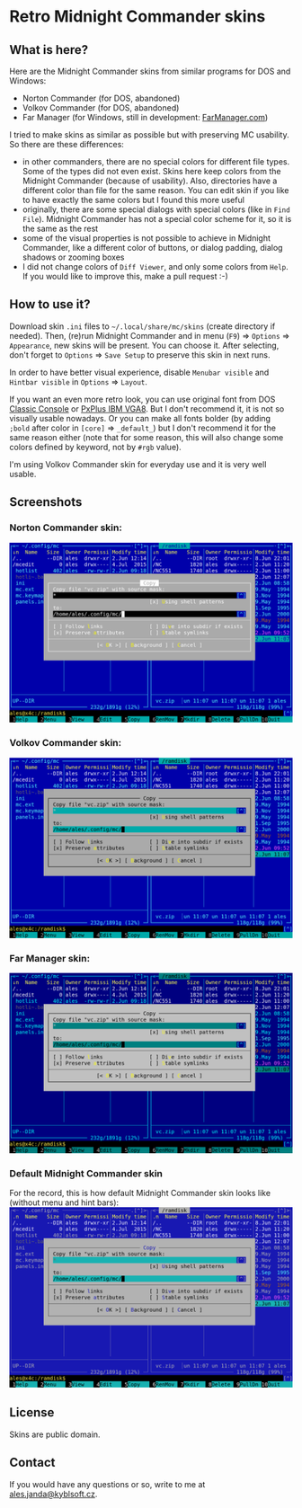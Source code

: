 # Retro Midnight Commander skins


## What is here?

Here are the Midnight Commander skins from similar programs for DOS and Windows:

* Norton Commander (for DOS, abandoned)
* Volkov Commander (for DOS, abandoned)
* Far Manager (for Windows, still in development: [FarManager.com](https://www.farmanager.com/))

I tried to make skins as similar as possible but with preserving MC usability. So there are these differences:

* in other commanders, there are no special colors for different file types. Some of the types did not even exist. Skins here keep colors from the Midnight Commander (because of usability). Also, directories have a different color than file for the same reason. You can edit skin if you like to have exactly the same colors but I found this more useful
* originally, there are some special dialogs with special colors (like in `Find File`). Midnight Commander has not a special color scheme for it, so it is the same as the rest
* some of the visual properties is not possible to achieve in Midnight Commander, like a different color of buttons, or dialog padding, dialog shadows or zooming boxes
* I did not change colors of `Diff Viewer`, and only some colors from `Help`. If you would like to improve this, make a pull request :-)


## How to use it?

Download skin `.ini` files to `~/.local/share/mc/skins` (create directory if needed). Then, (re)run Midnight Commander and in menu (`F9`) => `Options` => `Appearance`, new skins will be present. You can choose it. After selecting, don't forget to `Options` => `Save Setup` to preserve this skin in next runs.

In order to have better visual experience, disable `Menubar visible` and `Hintbar visible` in `Options` => `Layout`.

If you want an even more retro look, you can use original font from DOS [Classic Console](http://webdraft.hu/fonts/classic-console/) or [PxPlus IBM VGA8](https://int10h.org/oldschool-pc-fonts/fontlist/). But I don't recommend it, it is not so visually usable nowadays. Or you can make all fonts bolder (by adding `;bold` after color in `[core]` => `_default_`) but I don't recommend it for the same reason either (note that for some reason, this will also change some colors defined by keyword, not by `#rgb` value).

I'm using Volkov Commander skin for everyday use and it is very well usable.


## Screenshots

### Norton Commander skin:
![Norton Commander skin](screenshots/norton-commander.png)

### Volkov Commander skin:
![Volkov Commander skin](screenshots/volkov-commander.png)

### Far Manager skin:
![Far Manager skin](screenshots/far-manager.png)

### Default Midnight Commander skin
For the record, this is how default Midnight Commander skin looks like (without menu and hint bars):
![Midnight Commander skin](screenshots/midnight-commander.png)


## License

Skins are public domain.


## Contact

If you would have any questions or so, write to me at ales.janda@kyblsoft.cz.
